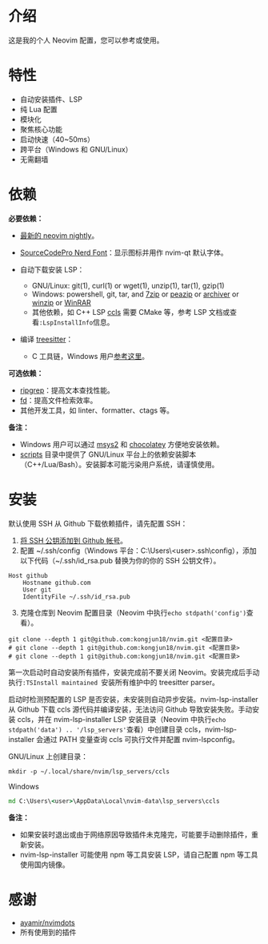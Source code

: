 # 介绍

这是我的个人 Neovim 配置，您可以参考或使用。

# 特性

- 自动安装插件、LSP
- 纯 Lua 配置
- 模块化
- 聚焦核心功能
- 启动快速（40~50ms）
- 跨平台（Windows 和 GNU/Linux）
- 无需翻墙



#  依赖

**必要依赖：**

- [最新的 neovim nightly](https://github.com/neovim/neovim/releases/tag/nightly)。

- [SourceCodePro Nerd Font](https://github.com/ryanoasis/nerd-fonts/releases/download/v2.1.0/SourceCodePro.zip)：显示图标并用作 nvim-qt 默认字体。

- 自动下载安装 LSP：

  - GNU/Linux: git(1), curl(1) or wget(1), unzip(1), tar(1), gzip(1)
  - Windows:  powershell, git, tar, and [7zip](https://www.7-zip.org/) or [peazip](https://peazip.github.io/) or [archiver](https://github.com/mholt/archiver) or [winzip](https://www.winzip.com/) or [WinRAR](https://www.win-rar.com/)
  - 其他依赖，如 C++ LSP [ccls](https://github.com/MaskRay/ccls) 需要 CMake 等，参考 LSP 文档或查看`:LspInstallInfo`信息。

- 编译 [treesitter](https://github.com/nvim-treesitter/nvim-treesitter)：

  - C 工具链，Windows 用户[参考这里](https://github.com/nvim-treesitter/nvim-treesitter/wiki/Windows-support)。


**可选依赖：**

- [ripgrep](https://github.com/BurntSushi/ripgrep)：提高文本查找性能。
- [fd](https://github.com/sharkdp/fd)：提高文件检索效率。
- 其他开发工具，如 linter、formatter、ctags 等。

**备注：**

- Windows 用户可以通过 [msys2](https://www.msys2.org/) 和 [chocolatey](https://chocolatey.org/install) 方便地安装依赖。
- [scripts](./scripts) 目录中提供了 GNU/Linux 平台上的依赖安装脚本（C++/Lua/Bash）。安装脚本可能污染用户系统，请谨慎使用。



# 安装
默认使用 SSH 从 Github 下载依赖插件，请先配置 SSH：
1. [将 SSH 公钥添加到 Github 帐号](https://docs.github.com/en/authentication/connecting-to-github-with-ssh)。
2. 配置 \~/.ssh/config（Windows 平台：C:\Users\\<user\>\.ssh\config），添加以下代码（\~/.ssh/id_rsa.pub 替换为你的你的 SSH 公钥文件）。
```
Host github
    Hostname github.com
    User git
    IdentityFile ~/.ssh/id_rsa.pub
```
3. 克隆仓库到 Neovim 配置目录（Neovim 中执行`echo stdpath('config')`查看）。
```shell
git clone --depth 1 git@github.com:kongjun18/nvim.git <配置目录>
# git clone --depth 1 git@github.com:kongjun18/nvim.git <配置目录>
# git clone --depth 1 git@github.com:kongjun18/nvim.git <配置目录>
```

第一次启动时自动安装所有插件，安装完成前不要关闭 Neovim。安装完成后手动执行`:TSInstall maintained `安装所有维护中的 treesitter parser。

启动时检测预配置的 LSP 是否安装，未安装则自动异步安装。nvim-lsp-installer 从 Github 下载 ccls 源代码并编译安装，无法访问 Github 导致安装失败。手动安装 ccls，并在 nvim-lsp-installer LSP 安装目录（Neovim 中执行`echo stdpath('data') .. '/lsp_servers'`查看）中创建目录 ccls，nvim-lsp-installer 会通过 PATH 变量查询 ccls 可执行文件并配置 nvim-lspconfig。

GNU/Linux 上创建目录：
```shell
mkdir -p ~/.local/share/nvim/lsp_servers/ccls
```
Windows 
```cmd
md C:\Users\<user>\AppData\Local\nvim-data\lsp_servers\ccls
```

**备注：**

- 如果安装时退出或由于网络原因导致插件未克隆完，可能要手动删除插件，重新安装。
- nvim-lsp-installer 可能使用 npm 等工具安装 LSP，请自己配置 npm 等工具使用国内镜像。


# 感谢

- [ayamir/nvimdots](https://github.com/ayamir/nvimdots)
- 所有使用到的插件
